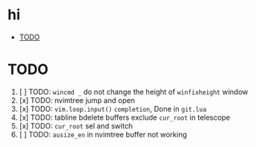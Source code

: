 # hi

<!-- toc -->

- [TODO](#todo)

<!-- tocstop -->

# TODO

1. [ ] TODO: `wincmd _` do not change the height of `winfixheight` window
2. [x] TODO: nvimtree jump and open
3. [x] TODO: `vim.loop.input()` `completion`, Done in `git.lua`
4. [x] TODO: tabline bdelete buffers exclude `cur_root` in telescope
5. [x] TODO: `cur_root` sel and switch
6. [ ] TODO: `ausize_en` in nvimtree buffer not working
